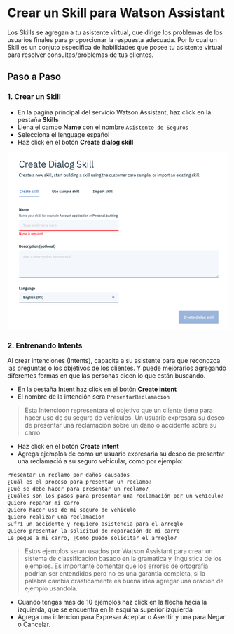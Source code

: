 # Crear un Skill para Watson Assistant

Los Skills se agregan a tu asistente virtual, que dirige los problemas de los usuarios finales para proporcionar la respuesta adecuada. 
Por lo cual un Skill es un conjuto especifica de habilidades que posee tu asistente virtual para resolver consultas/problemas de tus clientes.

## Paso a Paso

### 1. Crear un Skill

* En la pagina principal del servicio Watson Assistant, haz click en la pestaña **Skills**
* Llena el campo **Name** con el nombre `Asistente de Seguros`
* Selecciona el lenguage español
* Haz click en el botón **Create dialog skill**

![](docs/wa_create_skill.png)

### 2. Entrenando Intents
Al crear intenciones (Intents), capacita a su asistente para que reconozca las preguntas o los objetivos de los clientes. Y puede mejorarlos agregando diferentes formas en que las personas dicen lo que están buscando.

* En la pestaña Intent haz click en el botón **Create intent**
* El nombre de la intención sera `PresentarReclamacion`

> Esta Intencioón representara el objetivo que un cliente tiene para hacer uso de su seguro de vehiculos. Un usuario expresara su deseo de presentar una reclamación sobre un daño o accidente sobre su carro.

* Haz click en el botón **Create intent**
* Agrega ejemplos de como un usuario expresaria su deseo de presentar una reclamació a su seguro vehicular, como por ejemplo:

```
Presentar un reclamo por daños causados
¿Cuál es el proceso para presentar un reclamo?
¿Qué se debe hacer para presentar un reclamo?
¿Cuáles son los pasos para presentar una reclamación por un vehículo?
Quiero reparar mi carro
Quiero hacer uso de mi seguro de vehiculo
quiero realizar una reclamacion
Sufrí un accidente y requiero asistencia para el arreglo
Quiero presentar la solicitud de reparación de mi carro
Le pegue a mi carro, ¿Como puedo solicitar el arreglo?
```

> Estos ejemplos seran usados por Watson Assistant para crear un sistema de classificacion basado en la gramatica y linguistica de los ejemplos. Es importante comentar que los errores de ortografia podrian ser entendidos pero no es una garantia completa, si la palabra cambia drasticamente es buena idea agregar una oración de ejemplo usandola.

* Cuando tengas mas de 10 ejemplos haz click en la flecha hacia la izquierda, que se encuentra en la esquina superior izquierda
* Agrega una intencion para Expresar Aceptar o Asentir y una para Negar o Cancelar.
